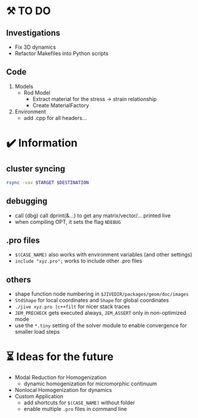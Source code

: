 # :hammer_and_pick: TO DO 
## Investigations
- Fix 3D dynamics
- Refactor Makefiles into Python scripts
## Code
1. Models
    - Rod Model
      - Extract material for the stress -> strain relationship
      - Create MaterialFactory
1. Environment
    - add .cpp for all headers...
 
# :heavy_check_mark: Information
## cluster syncing
``` bash
rsync -vax $TARGET $DESTINATION
```
## debugging
- call (dbg) call dprint(&...) to get any matrix/vector/... printed live
- when compiling OPT, it sets the flag `NDEBUG`
## .pro files
- `$(CASE_NAME)` also works with environment variables (and other settings)
- `include "xyz.pro";` works to include other .pro files
## others
- shape function node numbering in `$JIVEDIR/packages/geom/doc/images`
- `StdShape` for local coordinates and `Shape` for global coordinates
- `./jive xyz.pro |c++filt` for nicer stack traces
- `JEM_PRECHECK` gets executed always, `JEM_ASSERT` only in non-optimized mode
- use the `*.tiny` setting of the solver module to enable convergence for smaller load steps

# :hourglass_flowing_sand: Ideas for the future
- Modal Reduction for Homogenization
  - dynamic homogenization for micromorphic continuum
- Nonlocal Homogenization for dynamics
- Custom Application
  - add shortcuts for `$(CASE_NAME)` without folder
  - enable multiple `.pro` files in command line
